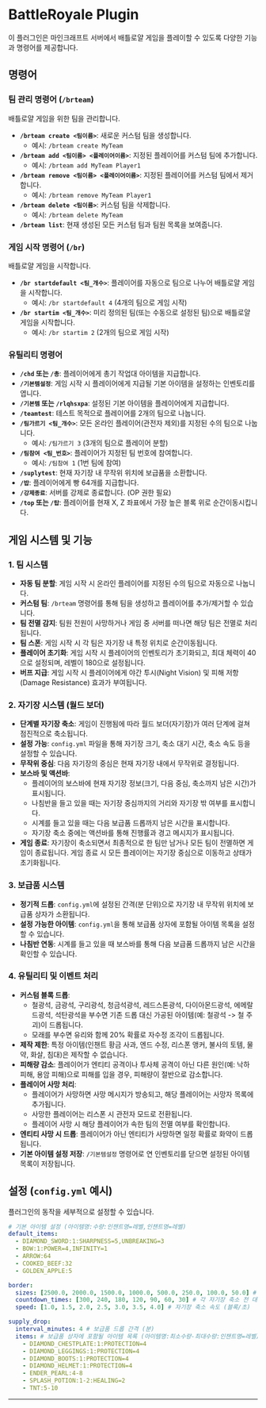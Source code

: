 # BattleRoyale Plugin

이 플러그인은 마인크래프트 서버에서 배틀로얄 게임을 플레이할 수 있도록 다양한 기능과 명령어를 제공합니다.

## 명령어

### 팀 관리 명령어 (`/brteam`)

배틀로얄 게임을 위한 팀을 관리합니다.

*   **`/brteam create <팀이름>`**: 새로운 커스텀 팀을 생성합니다.
    *   예시: `/brteam create MyTeam`
*   **`/brteam add <팀이름> <플레이어이름>`**: 지정된 플레이어를 커스텀 팀에 추가합니다.
    *   예시: `/brteam add MyTeam Player1`
*   **`/brteam remove <팀이름> <플레이어이름>`**: 지정된 플레이어를 커스텀 팀에서 제거합니다.
    *   예시: `/brteam remove MyTeam Player1`
*   **`/brteam delete <팀이름>`**: 커스텀 팀을 삭제합니다.
    *   예시: `/brteam delete MyTeam`
*   **`/brteam list`**: 현재 생성된 모든 커스텀 팀과 팀원 목록을 보여줍니다.

### 게임 시작 명령어 (`/br`)

배틀로얄 게임을 시작합니다.

*   **`/br startdefault <팀_개수>`**: 플레이어를 자동으로 팀으로 나누어 배틀로얄 게임을 시작합니다.
    *   예시: `/br startdefault 4` (4개의 팀으로 게임 시작)
*   **`/br startim <팀_개수>`**: 미리 정의된 팀(또는 수동으로 설정된 팀)으로 배틀로얄 게임을 시작합니다.
    *   예시: `/br startim 2` (2개의 팀으로 게임 시작)

### 유틸리티 명령어

*   **`/chd` 또는 `/총`**: 플레이어에게 총기 작업대 아이템을 지급합니다.
*   **`/기본템설정`**: 게임 시작 시 플레이어에게 지급될 기본 아이템을 설정하는 인벤토리를 엽니다.
*   **`/기본템` 또는 `/rlqhsxpa`**: 설정된 기본 아이템을 플레이어에게 지급합니다.
*   **`/teamtest`**: 테스트 목적으로 플레이어를 2개의 팀으로 나눕니다.
*   **`/팀가르기 <팀_개수>`**: 모든 온라인 플레이어(관전자 제외)를 지정된 수의 팀으로 나눕니다.
    *   예시: `/팀가르기 3` (3개의 팀으로 플레이어 분할)
*   **`/팀참여 <팀_번호>`**: 플레이어가 지정된 팀 번호에 참여합니다.
    *   예시: `/팀참여 1` (1번 팀에 참여)
*   **`/suplytest`**: 현재 자기장 내 무작위 위치에 보급품을 소환합니다.
*   **`/밥`**: 플레이어에게 빵 64개를 지급합니다.
*   **`/강제종료`**: 서버를 강제로 종료합니다. (OP 권한 필요)
*   **`/top` 또는 `/탑`**: 플레이어를 현재 X, Z 좌표에서 가장 높은 블록 위로 순간이동시킵니다.

## 게임 시스템 및 기능

### 1. 팀 시스템

*   **자동 팀 분할**: 게임 시작 시 온라인 플레이어를 지정된 수의 팀으로 자동으로 나눕니다.
*   **커스텀 팀**: `/brteam` 명령어를 통해 팀을 생성하고 플레이어를 추가/제거할 수 있습니다.
*   **팀 전멸 감지**: 팀원 전원이 사망하거나 게임 중 서버를 떠나면 해당 팀은 전멸로 처리됩니다.
*   **팀 스폰**: 게임 시작 시 각 팀은 자기장 내 특정 위치로 순간이동됩니다.
*   **플레이어 초기화**: 게임 시작 시 플레이어의 인벤토리가 초기화되고, 최대 체력이 40으로 설정되며, 레벨이 180으로 설정됩니다.
*   **버프 지급**: 게임 시작 시 플레이어에게 야간 투시(Night Vision) 및 피해 저항(Damage Resistance) 효과가 부여됩니다.

### 2. 자기장 시스템 (월드 보더)

*   **단계별 자기장 축소**: 게임이 진행됨에 따라 월드 보더(자기장)가 여러 단계에 걸쳐 점진적으로 축소됩니다.
*   **설정 가능**: `config.yml` 파일을 통해 자기장 크기, 축소 대기 시간, 축소 속도 등을 설정할 수 있습니다.
*   **무작위 중심**: 다음 자기장의 중심은 현재 자기장 내에서 무작위로 결정됩니다.
*   **보스바 및 액션바**:
    *   플레이어의 보스바에 현재 자기장 정보(크기, 다음 중심, 축소까지 남은 시간)가 표시됩니다.
    *   나침반을 들고 있을 때는 자기장 중심까지의 거리와 자기장 밖 여부를 표시합니다.
    *   시계를 들고 있을 때는 다음 보급품 드롭까지 남은 시간을 표시합니다.
    *   자기장 축소 중에는 액션바를 통해 진행률과 경고 메시지가 표시됩니다.
*   **게임 종료**: 자기장이 축소되면서 최종적으로 한 팀만 남거나 모든 팀이 전멸하면 게임이 종료됩니다. 게임 종료 시 모든 플레이어는 자기장 중심으로 이동하고 상태가 초기화됩니다.

### 3. 보급품 시스템

*   **정기적 드롭**: `config.yml`에 설정된 간격(분 단위)으로 자기장 내 무작위 위치에 보급품 상자가 소환됩니다.
*   **설정 가능한 아이템**: `config.yml`을 통해 보급품 상자에 포함될 아이템 목록을 설정할 수 있습니다.
*   **나침반 연동**: 시계를 들고 있을 때 보스바를 통해 다음 보급품 드롭까지 남은 시간을 확인할 수 있습니다.

### 4. 유틸리티 및 이벤트 처리

*   **커스텀 블록 드롭**:
    *   철광석, 금광석, 구리광석, 청금석광석, 레드스톤광석, 다이아몬드광석, 에메랄드광석, 석탄광석을 부수면 기존 드롭 대신 가공된 아이템(예: 철광석 -> 철 주괴)이 드롭됩니다.
    *   모래를 부수면 유리와 함께 20% 확률로 자수정 조각이 드롭됩니다.
*   **제작 제한**: 특정 아이템(인챈트 황금 사과, 엔드 수정, 리스폰 앵커, 불사의 토템, 물약, 화살, 침대)은 제작할 수 없습니다.
*   **피해량 감소**: 플레이어가 엔티티 공격이나 투사체 공격이 아닌 다른 원인(예: 낙하 피해, 용암 피해)으로 피해를 입을 경우, 피해량이 절반으로 감소합니다.
*   **플레이어 사망 처리**:
    *   플레이어가 사망하면 사망 메시지가 방송되고, 해당 플레이어는 사망자 목록에 추가됩니다.
    *   사망한 플레이어는 리스폰 시 관전자 모드로 전환됩니다.
    *   플레이어 사망 시 해당 플레이어가 속한 팀의 전멸 여부를 확인합니다.
*   **엔티티 사망 시 드롭**: 플레이어가 아닌 엔티티가 사망하면 일정 확률로 화약이 드롭됩니다.
*   **기본 아이템 설정 저장**: `/기본템설정` 명령어로 연 인벤토리를 닫으면 설정된 아이템 목록이 저장됩니다.

## 설정 (`config.yml` 예시)

플러그인의 동작을 세부적으로 설정할 수 있습니다.

```yaml
# 기본 아이템 설정 (아이템명:수량:인챈트명=레벨,인챈트명=레벨)
default_items:
  - DIAMOND_SWORD:1:SHARPNESS=5,UNBREAKING=3
  - BOW:1:POWER=4,INFINITY=1
  - ARROW:64
  - COOKED_BEEF:32
  - GOLDEN_APPLE:5

border:
  sizes: [2500.0, 2000.0, 1500.0, 1000.0, 500.0, 250.0, 100.0, 50.0] # 자기장 각 단계별 크기
  countdown_times: [300, 240, 180, 120, 90, 60, 30] # 각 자기장 축소 전 대기 시간 (초)
  speed: [1.0, 1.5, 2.0, 2.5, 3.0, 3.5, 4.0] # 자기장 축소 속도 (블록/초)

supply_drop:
  interval_minutes: 4 # 보급품 드롭 간격 (분)
  items: # 보급품 상자에 포함될 아이템 목록 (아이템명:최소수량-최대수량:인챈트명=레벨)
    - DIAMOND_CHESTPLATE:1:PROTECTION=4
    - DIAMOND_LEGGINGS:1:PROTECTION=4
    - DIAMOND_BOOTS:1:PROTECTION=4
    - DIAMOND_HELMET:1:PROTECTION=4
    - ENDER_PEARL:4-8
    - SPLASH_POTION:1-2:HEALING=2
    - TNT:5-10
```

---

